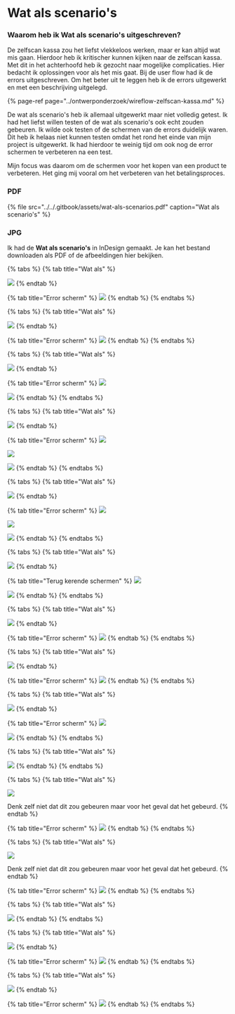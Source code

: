 # Wat als scenario's

### Waarom heb ik Wat als scenario's uitgeschreven?

De zelfscan kassa zou het liefst vlekkeloos werken, maar er kan altijd wat mis gaan. Hierdoor heb ik kritischer kunnen kijken naar de zelfscan kassa. Met dit in het achterhoofd heb ik gezocht naar mogelijke complicaties. Hier bedacht ik oplossingen voor als het mis gaat. Bij de user flow had ik de errors uitgeschreven. Om het beter uit te leggen heb ik de errors uitgewerkt en met een beschrijving uitgelegd.

{% page-ref page="../ontwerponderzoek/wireflow-zelfscan-kassa.md" %}

De wat als scenario's heb ik allemaal uitgewerkt maar niet volledig getest. Ik had het liefst willen testen of de wat als scenario's ook echt zouden gebeuren. Ik wilde ook testen of de schermen van de errors duidelijk waren. Dit heb ik helaas niet kunnen testen omdat het rond het einde van mijn project is uitgewerkt. Ik had hierdoor te weinig tijd om ook nog de error schermen te verbeteren na een test. 

Mijn focus was daarom om de schermen voor het kopen van een product te verbeteren. Het ging mij vooral om het verbeteren van het betalingsproces.

### PDF

{% file src="../../.gitbook/assets/wat-als-scenarios.pdf" caption="Wat als scenario\'s" %}

### JPG

Ik had de **Wat als scenario's** in InDesign gemaakt. Je kan het bestand downloaden als PDF of de afbeeldingen hier bekijken. 

{% tabs %}
{% tab title="Wat als" %}


![](../../.gitbook/assets/wat-als-scenarios.jpg)
{% endtab %}

{% tab title="Error scherm" %}
![](../../.gitbook/assets/error-geen-producten-gevonden.jpg)
{% endtab %}
{% endtabs %}

{% tabs %}
{% tab title="Wat als" %}


![](../../.gitbook/assets/wat-als-scenarios2%20%289%29.jpg)
{% endtab %}

{% tab title="Error scherm" %}
![](../../.gitbook/assets/error-pinnen-is-mislukt-1.jpg)
{% endtab %}
{% endtabs %}

{% tabs %}
{% tab title="Wat als" %}


![](../../.gitbook/assets/wat-als-scenarios3.jpg)
{% endtab %}

{% tab title="Error scherm" %}
![](../../.gitbook/assets/error-bon-kan-niet-worden-geprint.jpg)

![](../../.gitbook/assets/error-bon-kan-niet-worden-geprint-pop-up.jpg)
{% endtab %}
{% endtabs %}

{% tabs %}
{% tab title="Wat als" %}


![](../../.gitbook/assets/wat-als-scenarios4.jpg)
{% endtab %}

{% tab title="Error scherm" %}
![](../../.gitbook/assets/error-h-and-m-club-lukt-niet.jpg)

![](../../.gitbook/assets/error-h-and-m-club-lukt-niet-pop-up.jpg)

![](../../.gitbook/assets/error-prijskaart-scannen-vervallen.jpg)
{% endtab %}
{% endtabs %}

{% tabs %}
{% tab title="Wat als" %}


![](../../.gitbook/assets/wat-als-scenarios5.jpg)
{% endtab %}

{% tab title="Error scherm" %}
![](../../.gitbook/assets/error-producten-zijn-verwijderd.jpg)

![](../../.gitbook/assets/error-startscherm-geklikt.jpg)

![](../../.gitbook/assets/error-aankoop-is-geannuleerd.jpg)
{% endtab %}
{% endtabs %}

{% tabs %}
{% tab title="Wat als" %}


![](../../.gitbook/assets/wat-als-scenarios6.jpg)
{% endtab %}

{% tab title="Terug kerende schermen" %}
![](../../.gitbook/assets/toonbank-sluiten.jpg)

![](../../.gitbook/assets/overzichtsscherm-als-je-terug-klikt.jpg)
{% endtab %}
{% endtabs %}

{% tabs %}
{% tab title="Wat als" %}


![](../../.gitbook/assets/wat-als-scenarios7.jpg)
{% endtab %}

{% tab title="Error scherm" %}
![](../../.gitbook/assets/error-bij-bon-de-toonbank-openen-komt-pop-up.jpg)
{% endtab %}
{% endtabs %}

{% tabs %}
{% tab title="Wat als" %}


![](../../.gitbook/assets/wat-als-scenarios8.jpg)
{% endtab %}

{% tab title="Error scherm" %}
![](../../.gitbook/assets/error-alleen-nl-h-and-m-club.jpg)
{% endtab %}
{% endtabs %}

{% tabs %}
{% tab title="Wat als" %}


![](../../.gitbook/assets/wat-als-scenarios9.jpg)
{% endtab %}

{% tab title="Error scherm" %}
![](../../.gitbook/assets/error-30-seconden-niks-gedaan.jpg)

![](../../.gitbook/assets/error-producten-achtergebleven-die-niet-van-de-klant-zijn.jpg)
{% endtab %}
{% endtabs %}

{% tabs %}
{% tab title="Wat als" %}


![](../../.gitbook/assets/wat-als-scenarios10.jpg)
{% endtab %}
{% endtabs %}

{% tabs %}
{% tab title="Wat als" %}


![](../../.gitbook/assets/wat-als-scenarios11.jpg)

Denk zelf niet dat dit zou gebeuren maar voor het geval dat het gebeurd.
{% endtab %}

{% tab title="Error scherm" %}
![](../../.gitbook/assets/error-als-een-product-al-is-gekocht.jpg)
{% endtab %}
{% endtabs %}

{% tabs %}
{% tab title="Wat als" %}
 

![](../../.gitbook/assets/wat-als-scenarios12.jpg)

Denk zelf niet dat dit zou gebeuren maar voor het geval dat het gebeurd.
{% endtab %}

{% tab title="Error scherm" %}
![](../../.gitbook/assets/error-gestolen-product-melding.jpg)
{% endtab %}
{% endtabs %}

{% tabs %}
{% tab title="Wat als" %}


![](../../.gitbook/assets/wat-als-scenarios13.jpg)
{% endtab %}
{% endtabs %}

{% tabs %}
{% tab title="Wat als" %}


![](../../.gitbook/assets/wat-als-scenarios14.jpg)
{% endtab %}

{% tab title="Error scherm" %}
![](../../.gitbook/assets/error-voucher-werkt-niet-voldoet-niet-aan-eisen.jpg)
{% endtab %}
{% endtabs %}

{% tabs %}
{% tab title="Wat als" %}


![](../../.gitbook/assets/wat-als-scenarios15.jpg)
{% endtab %}

{% tab title="Error scherm" %}
![](../../.gitbook/assets/error-systeem-crasht.jpg)
{% endtab %}
{% endtabs %}


